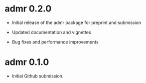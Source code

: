 # admr 0.2.0

-   Initial release of the admr package for preprint and submission

-   Updated documentation and vignettes

-   Bug fixes and performance improvements

# admr 0.1.0

-   Initial Github submission.
